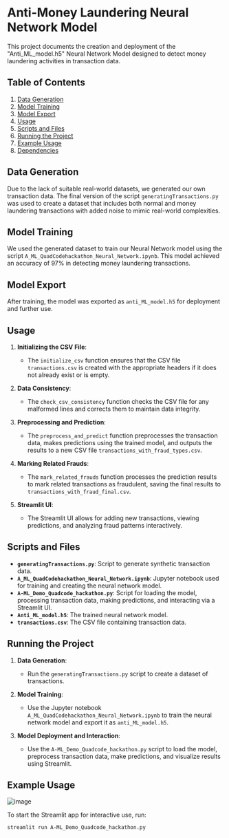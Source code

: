 # Anti-Money Laundering Neural Network Model

This project documents the creation and deployment of the "Anti_ML_model.h5" Neural Network Model designed to detect money laundering activities in transaction data.

## Table of Contents

1. [Data Generation](#data-generation)
2. [Model Training](#model-training)
3. [Model Export](#model-export)
4. [Usage](#usage)
5. [Scripts and Files](#scripts-and-files)
6. [Running the Project](#running-the-project)
7. [Example Usage](#example-usage)
8. [Dependencies](#dependencies)

## Data Generation

Due to the lack of suitable real-world datasets, we generated our own transaction data. The final version of the script `generatingTransactions.py` was used to create a dataset that includes both normal and money laundering transactions with added noise to mimic real-world complexities.

## Model Training

We used the generated dataset to train our Neural Network model using the script `A_ML_QuadCodehackathon_Neural_Network.ipynb`. This model achieved an accuracy of 97% in detecting money laundering transactions.

## Model Export

After training, the model was exported as `anti_ML_model.h5` for deployment and further use.

## Usage

1. **Initializing the CSV File**:
   - The `initialize_csv` function ensures that the CSV file `transactions.csv` is created with the appropriate headers if it does not already exist or is empty.

2. **Data Consistency**:
   - The `check_csv_consistency` function checks the CSV file for any malformed lines and corrects them to maintain data integrity.

3. **Preprocessing and Prediction**:
   - The `preprocess_and_predict` function preprocesses the transaction data, makes predictions using the trained model, and outputs the results to a new CSV file `transactions_with_fraud_types.csv`.

4. **Marking Related Frauds**:
   - The `mark_related_frauds` function processes the prediction results to mark related transactions as fraudulent, saving the final results to `transactions_with_fraud_final.csv`.

5. **Streamlit UI**:
   - The Streamlit UI allows for adding new transactions, viewing predictions, and analyzing fraud patterns interactively.

## Scripts and Files

- **`generatingTransactions.py`**: Script to generate synthetic transaction data.
- **`A_ML_QuadCodehackathon_Neural_Network.ipynb`**: Jupyter notebook used for training and creating the neural network model.
- **`A-ML_Demo_Quadcode_hackathon.py`**: Script for loading the model, processing transaction data, making predictions, and interacting via a Streamlit UI.
- **`Anti_ML_model.h5`**: The trained neural network model.
- **`transactions.csv`**: The CSV file containing transaction data.

## Running the Project

1. **Data Generation**:
   - Run the `generatingTransactions.py` script to create a dataset of transactions.

2. **Model Training**:
   - Use the Jupyter notebook `A_ML_QuadCodehackathon_Neural_Network.ipynb` to train the neural network model and export it as `anti_ML_model.h5`.

3. **Model Deployment and Interaction**:
   - Use the `A-ML_Demo_Quadcode_hackathon.py` script to load the model, preprocess transaction data, make predictions, and visualize results using Streamlit.

## Example Usage

![image](https://github.com/andreou00/Anti-ML-Quadcode-hackathon-2024/assets/157217334/8e3a5178-7ba1-4361-bf70-27b1ae254593)

To start the Streamlit app for interactive use, run:
```bash
streamlit run A-ML_Demo_Quadcode_hackathon.py



